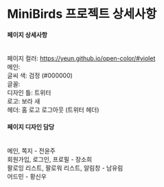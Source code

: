 # MiniBirds 프로젝트 상세사항

#### 페이지 상세사항
<br>페이지 컬러: https://yeun.github.io/open-color/#violet
<br>메인: 
<br>글씨 색: 검정 (#000000)
<br>글꼴: 
<br>디자인 틀: 트위터 
<br>로고: 보라 새
<br>헤더: 홈		로고		로그아웃 (트위터 헤더)

#### 페이지 디자인 담당
<br>
메인, 쪽지 - 전윤주 <br>
회원가입, 로그인, 프로필 - 장소희 <br>
팔로잉 리스트, 팔로워 리스트, 알림창 - 남유림 <br>
어드민 - 황신우 <br>